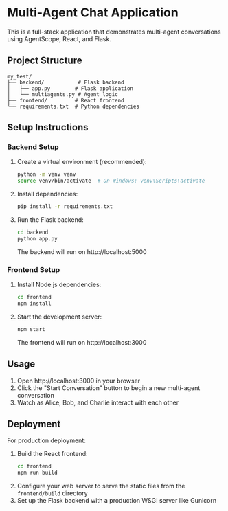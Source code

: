# Multi-Agent Chat Application

This is a full-stack application that demonstrates multi-agent conversations using AgentScope, React, and Flask.

## Project Structure
```
my_test/
├── backend/           # Flask backend
│   ├── app.py        # Flask application
│   └── multiagents.py # Agent logic
├── frontend/         # React frontend
└── requirements.txt  # Python dependencies
```

## Setup Instructions

### Backend Setup
1. Create a virtual environment (recommended):
   ```bash
   python -m venv venv
   source venv/bin/activate  # On Windows: venv\Scripts\activate
   ```

2. Install dependencies:
   ```bash
   pip install -r requirements.txt
   ```

3. Run the Flask backend:
   ```bash
   cd backend
   python app.py
   ```
   The backend will run on http://localhost:5000

### Frontend Setup
1. Install Node.js dependencies:
   ```bash
   cd frontend
   npm install
   ```

2. Start the development server:
   ```bash
   npm start
   ```
   The frontend will run on http://localhost:3000

## Usage
1. Open http://localhost:3000 in your browser
2. Click the "Start Conversation" button to begin a new multi-agent conversation
3. Watch as Alice, Bob, and Charlie interact with each other

## Deployment
For production deployment:
1. Build the React frontend:
   ```bash
   cd frontend
   npm run build
   ```
2. Configure your web server to serve the static files from the `frontend/build` directory
3. Set up the Flask backend with a production WSGI server like Gunicorn 